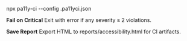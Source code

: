 npx pa11y-ci --config .pa11yci.json

**Fail on Critical**
Exit with error if any severity ≥ 2 violations.

**Save Report**
Export HTML to reports/accessibility.html for CI artifacts.